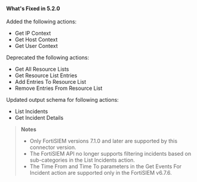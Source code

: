 #### What's Fixed in 5.2.0
Added the following actions:
- Get IP Context
- Get Host Context
- Get User Context

Deprecated the following actions:
- Get All Resource Lists
- Get Resource List Entries
- Add Entries To Resource List
- Remove Entries From Resource List

Updated output schema for following actions:
- List Incidents
- Get Incident Details

> **Notes**
> - Only FortiSIEM versions 7.1.0 and later are supported by this connector version.
> - The FortiSIEM API no longer supports filtering incidents based on sub-categories in the List Incidents action.
> - The Time From and Time To parameters in the Get Events For Incident action are supported only in the FortiSIEM v6.7.6.

